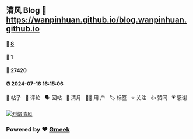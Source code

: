 ## 清风 Blog :link: https://wanpinhuan.github.io/blog.wanpinhuan.github.io 
#### :page_facing_up: [8](https://wanpinhuan.github.io/blog.wanpinhuan.github.io/tag.html) 
#### :speech_balloon: 1 
#### :hibiscus: 27420 
#### :alarm_clock: 2024-07-16 16:15:06 
📝 帖子 &nbsp; 💬 评论 &nbsp; 🗣 回帖 &nbsp; 🌙 清月 &nbsp; 👨‍💻 用
户 &nbsp; 🏷️ 标签 &nbsp; ⭐️ 关注 &nbsp; 👍 赞同 &nbsp; 💗 感谢 &nbsp;
####

[![烈焰清风](https://img.qfwl.tk/file/13245185b6e2757d19aba.jpg)](https://github.com/wanpinhuan)
### Powered by :heart: [Gmeek](https://github.com/Meekdai/Gmeek)
